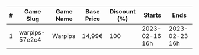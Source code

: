 |#|Game Slug|Game Name|Base Price|Discount (%)|Starts|Ends|
|---|---|---|---|---|---|---|
|1|warpips-57e2c4|Warpips|14,99€|100|2023-02-16 16h|2023-02-23 16h|
